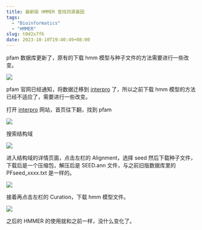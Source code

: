 ```yaml
---
title: 最新版 HMMER 查找同源基因
tags:
  - "Bioinformatics"
  - "HMMER"
slug: t0d2x7f6
date: 2023-10-10T19:40:49+08:00
---
```


pfam 数据库更新了，原有的下载 hmm 模型与种子文件的方法需要进行一些改变。

<!--more-->

![](https://images.yuanj.top/202310101943037.png)

pfam 官网已经通知，将数据迁移到 [interpro](https://www.ebi.ac.uk/interpro/) 了，所以之前下载 hmm 模型的方法已经不适应了，需要进行一些改变。

打开 [interpro](https://www.ebi.ac.uk/interpro/) 网站，首页往下翻，找到 pfam

![](https://images.yuanj.top/202310101946555.png)

搜索结构域

![](https://images.yuanj.top/202310101946291.png)

进入结构域的详情页面，点击左栏的 Alignment，选择 seed 然后下载种子文件，下载后是一个压缩包，解压后是 SEED.ann 文件，与之前旧版数据库里的 PFseed_xxxx.txt 是一样的。

![](https://images.yuanj.top/202310101950962.png)

接着再点击左栏的 Curation，下载 hmm 模型文件。

![](https://images.yuanj.top/202310101952002.png)

之后的 HMMER 的使用就和之前一样，没什么变化了。